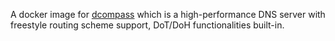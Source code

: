 A docker image for [dcompass](https://github.com/LEXUGE/dcompass) which is a high-performance DNS server with freestyle routing scheme support, DoT/DoH functionalities built-in.